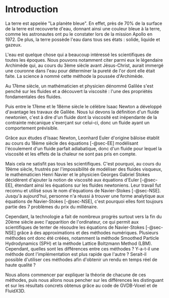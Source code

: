 # Introduction

La terre est appelée "La planète bleue".
En effet, près de 70% de la surface de la terre est recouverte d'eau, donnant ainsi une couleur bleue à la terre, comme les astronautes ont pu le constater lors de la mission Apollo en 1972.
De plus, la terre possède l'eau dans tous ses états : solide, liquide et gazeux.

L'eau est quelque chose qui a beaucoup intéressé les scientifiques de toutes les époques.
Nous pouvons notamment citer parmi eux le légendaire Archimède qui, au cours du 3ème siècle avant Jésus-Christ, aurait immergé une couronne dans l'eau pour déterminer la pureté de l'or dont elle était faite.
La science à nommé cette méthode la poussée d'Archimède.

Au 17ème siècle, un mathématicien et physicien dénommé Galilée s'est penché sur les fluides et a découvert la viscosité : l'une des propriétés fondamentales des fluides.

Puis entre le 17ème et le 18ème siècle le célèbre Isaac Newton a développé d'avantage les travaux de Galilée.
Nous lui devons la définition d'un fluide newtonien, c'est à dire d'un fluide dont la viscosité est inépendante de la contrainte mécanique s'exerçant sur celui-ci, donc un fluide ayant un comportement prévisible.

Grâce aux études d'Isaac Newton, Leonhard Euler d'origine bâloise établit au cours du 18ème siècle des équations [-@sec-EE] modélisant l'écoulement d'un fluide parfait adiabatique, donc d'un fluide pour lequel la viscosité et les effets de la chaleur ne sont pas pris en compte.

Mais cela ne satisfit pas tous les scientifiques.
C'est pourquoi, au cours du 19ème siècle, frustrés par l'impossibilité de modéliser des fluides visqueux, le mathématicien Henri Navier et le physicien Georges Gabriel Stokes décidèrent d'ajouter la notion de viscosité aux équations d'Euler [-@sec-EE], étendant ainsi les équations sur les fluides newtoniens.
Leur travail fut reconnu et utilisé sous le nom d'équations de Navier-Stokes [-@sec-NSE].
Jusqu'à aujourd'hui, personne n'a réussi à trouver une forme analytique aux équations de Navier-Stokes [-@sec-NSE], c'est pourquoi elles font toujours partie des 7 problèmes du prix du millénaire.

Cependant, la technologie a fait de nombreux progrès surtout vers la fin du 20ème siècle avec l'apparition de l'ordinateur, ce qui permit aux scientifiques de tenter de résoudre les équations de Navier-Stokes [-@sec-NSE] grâce à des approximations et des méthodes numériques.
Plusieurs méthodes ont donc été créées, notamment la méthode Smoothed Particle Hydrodynamics (SPH) et la méthode Lattice Boltzmann Method (LBM).
Cependant, quelles sont les différences entre ces méthodes ?
Y-a-t-il une méthode dont l'implémentation est plus rapide que l'autre ?
Serait-il possible d'utiliser ces méthodes afin d'obtenir un rendu en temps réel de haute qualité ?

Nous allons commencer par expliquer la théorie de chacune de ces méthodes, puis nous allons nous pencher sur les différences les distinguant et sur les résultats concrets obtenus grâce au code de GVDB-Voxel et de FluidX3D.


